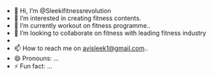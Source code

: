 - 👋 Hi, I’m @Sleekifitnessrevolution
- 👀 I’m interested in creating fitness contents.
- 🌱 I’m currently workout on fitness programme..
- 💞️ I’m looking to collaborate on fitness with leading fitness industry
- 
- 📫 How to reach me on avisleek1@gmail.com..
- 😄 Pronouns: ...
- ⚡ Fun fact: ...

<!---
Sleekifitnessrevolution/Sleekifitnessrevolution is a ✨ special ✨ repository because its `README.md` (this file) appears on your GitHub profile.
You can click the Preview link to take a look at your changes.
--->
